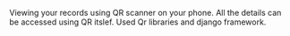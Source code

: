 Viewing your records using QR scanner on your phone.
All the details can be accessed using QR itslef.
Used Qr libraries and django framework.
